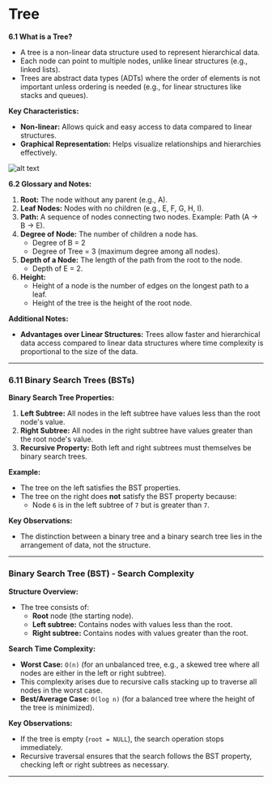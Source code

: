 # Tree

**6.1 What is a Tree?**

- A tree is a non-linear data structure used to represent hierarchical data.
- Each node can point to multiple nodes, unlike linear structures (e.g., linked lists).
- Trees are abstract data types (ADTs) where the order of elements is not important unless ordering is needed (e.g., for linear structures like stacks and queues).

**Key Characteristics:**

- **Non-linear:** Allows quick and easy access to data compared to linear structures.
- **Graphical Representation:** Helps visualize relationships and hierarchies effectively.

![alt text](http://url/to/img.png)

**6.2 Glossary and Notes:**

1. **Root:** The node without any parent (e.g., A).
2. **Leaf Nodes:** Nodes with no children (e.g., E, F, G, H, I).
3. **Path:** A sequence of nodes connecting two nodes. Example: Path (A → B → E).
4. **Degree of Node:** The number of children a node has.
   - Degree of B = 2
   - Degree of Tree = 3 (maximum degree among all nodes).
5. **Depth of a Node:** The length of the path from the root to the node.
   - Depth of E = 2.
6. **Height:**
   - Height of a node is the number of edges on the longest path to a leaf.
   - Height of the tree is the height of the root node.

**Additional Notes:**

- **Advantages over Linear Structures:** Trees allow faster and hierarchical data access compared to linear data structures where time complexity is proportional to the size of the data.

---

### **6.11 Binary Search Trees (BSTs)**

**Binary Search Tree Properties:**

1. **Left Subtree:** All nodes in the left subtree have values less than the root node's value.
2. **Right Subtree:** All nodes in the right subtree have values greater than the root node's value.
3. **Recursive Property:** Both left and right subtrees must themselves be binary search trees.

**Example:**

- The tree on the left satisfies the BST properties.
- The tree on the right does **not** satisfy the BST property because:
  - Node `6` is in the left subtree of `7` but is greater than `7`.

**Key Observations:**

- The distinction between a binary tree and a binary search tree lies in the arrangement of data, not the structure.

---

### Binary Search Tree (BST) - Search Complexity

**Structure Overview:**

- The tree consists of:
  - **Root** node (the starting node).
  - **Left subtree:** Contains nodes with values less than the root.
  - **Right subtree:** Contains nodes with values greater than the root.

**Search Time Complexity:**

- **Worst Case:** `O(n)` (for an unbalanced tree, e.g., a skewed tree where all nodes are either in the left or right subtree).
- This complexity arises due to recursive calls stacking up to traverse all nodes in the worst case.
- **Best/Average Case:** `O(log n)` (for a balanced tree where the height of the tree is minimized).

**Key Observations:**

- If the tree is empty (`root = NULL`), the search operation stops immediately.
- Recursive traversal ensures that the search follows the BST property, checking left or right subtrees as necessary.

---
